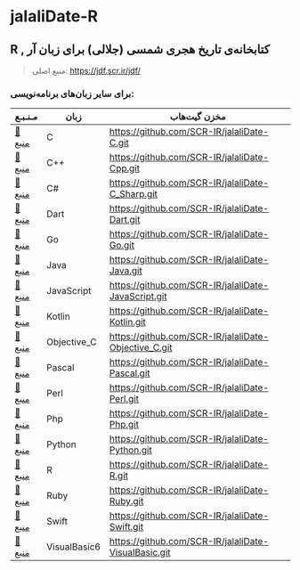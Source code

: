 # jalaliDate-R

## R , کتابخانه‌ی تاریخ هجری شمسی (جلالی) برای زبان آر


> منبع اصلی: https://jdf.scr.ir/jdf/


### برای سایر زبان‌های برنامه‌نویسی:

مـنـبـع | زبان | مخزن گیت‌هاب
---|---|---
[📗 منبع](https://jdf.scr.ir/jdf/?t=c) | C | https://github.com/SCR-IR/jalaliDate-C.git
[📗 منبع](https://jdf.scr.ir/jdf/?t=cpp) | C++ | https://github.com/SCR-IR/jalaliDate-Cpp.git
[📗 منبع](https://jdf.scr.ir/jdf/?t=c_sharp) | C# | https://github.com/SCR-IR/jalaliDate-C_Sharp.git
[📗 منبع](https://jdf.scr.ir/jdf/?t=dart) | Dart | https://github.com/SCR-IR/jalaliDate-Dart.git
[📗 منبع](https://jdf.scr.ir/jdf/?t=go) | Go | https://github.com/SCR-IR/jalaliDate-Go.git
[📗 منبع](https://jdf.scr.ir/jdf/?t=java) | Java | https://github.com/SCR-IR/jalaliDate-Java.git
[📗 منبع](https://jdf.scr.ir/jdf/?t=java_script) | JavaScript | https://github.com/SCR-IR/jalaliDate-JavaScript.git
[📗 منبع](https://jdf.scr.ir/jdf/?t=kotlin) | Kotlin | https://github.com/SCR-IR/jalaliDate-Kotlin.git
[📗 منبع](https://jdf.scr.ir/jdf/?t=objective_c) | Objective_C | https://github.com/SCR-IR/jalaliDate-Objective_C.git
[📗 منبع](https://jdf.scr.ir/jdf/?t=pascal) | Pascal | https://github.com/SCR-IR/jalaliDate-Pascal.git
[📗 منبع](https://jdf.scr.ir/jdf/?t=perl) | Perl | https://github.com/SCR-IR/jalaliDate-Perl.git
[📗 منبع](https://jdf.scr.ir/jdf/?t=php) | Php | https://github.com/SCR-IR/jalaliDate-Php.git
[📗 منبع](https://jdf.scr.ir/jdf/?t=python) | Python | https://github.com/SCR-IR/jalaliDate-Python.git
[📗 منبع](https://jdf.scr.ir/jdf/?t=r) | R | https://github.com/SCR-IR/jalaliDate-R.git
[📗 منبع](https://jdf.scr.ir/jdf/?t=ruby) | Ruby | https://github.com/SCR-IR/jalaliDate-Ruby.git
[📗 منبع](https://jdf.scr.ir/jdf/?t=swift) | Swift | https://github.com/SCR-IR/jalaliDate-Swift.git
[📗 منبع](https://jdf.scr.ir/jdf/?t=visual_basic) | VisualBasic6 | https://github.com/SCR-IR/jalaliDate-VisualBasic.git